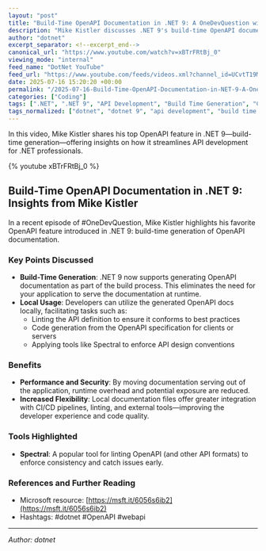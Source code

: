 ```yaml
---
layout: "post"
title: "Build-Time OpenAPI Documentation in .NET 9: A OneDevQuestion with Mike Kistler"
description: "Mike Kistler discusses .NET 9's build-time OpenAPI documentation feature, highlighting its benefits for developers. He explains how generating docs at build-time enhances local linting, code generation, and tool integration, eliminating the need to serve documentation from applications."
author: "dotnet"
excerpt_separator: <!--excerpt_end-->
canonical_url: "https://www.youtube.com/watch?v=xBTrFRtBj_0"
viewing_mode: "internal"
feed_name: "DotNet YouTube"
feed_url: "https://www.youtube.com/feeds/videos.xml?channel_id=UCvtT19MZW8dq5Wwfu6B0oxw"
date: 2025-07-16 15:20:20 +00:00
permalink: "/2025-07-16-Build-Time-OpenAPI-Documentation-in-NET-9-A-OneDevQuestion-with-Mike-Kistler.html"
categories: ["Coding"]
tags: [".NET", ".NET 9", "API Development", "Build Time Generation", "Code Generation", "Coding", "Documentation", "Linting", "OneDevQuestion", "OpenAPI", "Spectral", "Videos", "Web API"]
tags_normalized: ["dotnet", "dotnet 9", "api development", "build time generation", "code generation", "coding", "documentation", "linting", "onedevquestion", "openapi", "spectral", "videos", "web api"]
---
```


In this video, Mike Kistler shares his top OpenAPI feature in .NET 9—build-time generation—offering insights on how it streamlines API development for .NET professionals.<!--excerpt_end-->

{% youtube xBTrFRtBj_0 %}

## Build-Time OpenAPI Documentation in .NET 9: Insights from Mike Kistler

In a recent episode of #OneDevQuestion, Mike Kistler highlights his favorite OpenAPI feature introduced in .NET 9: build-time generation of OpenAPI documentation.

### Key Points Discussed

- **Build-Time Generation**: .NET 9 now supports generating OpenAPI documentation as part of the build process. This eliminates the need for your application to serve the documentation at runtime.
- **Local Usage**: Developers can utilize the generated OpenAPI docs locally, facilitating tasks such as:
  - Linting the API definition to ensure it conforms to best practices
  - Code generation from the OpenAPI specification for clients or servers
  - Applying tools like Spectral to enforce API design conventions

### Benefits

- **Performance and Security**: By moving documentation serving out of the application, runtime overhead and potential exposure are reduced.
- **Increased Flexibility**: Local documentation files offer greater integration with CI/CD pipelines, linting, and external tools—improving the developer experience and code quality.

### Tools Highlighted

- **Spectral**: A popular tool for linting OpenAPI (and other API formats) to enforce consistency and catch issues early.

### References and Further Reading

- Microsoft resource: [https://msft.it/6056s6ib2](https://msft.it/6056s6ib2)
- Hashtags: #dotnet #OpenAPI #webapi

---

*Author: dotnet*
